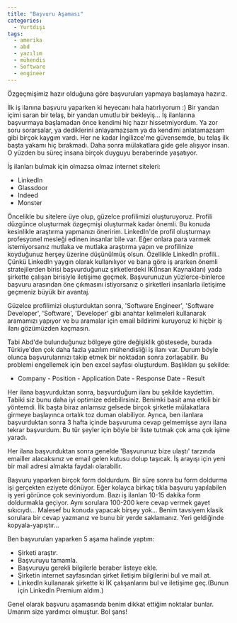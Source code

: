 ```yaml
---
title: "Başvuru Aşaması"
categories:
  - Yurtdışı
tags:
  - amerika
  - abd
  - yazılım
  - mühendis
  - Software
  - engineer
---
```



Özgeçmişimiz hazır olduğuna göre başvuruları yapmaya başlamaya hazırız.

 İlk iş ilanına başvuru yaparken ki heyecanı hala hatırlıyorum :) Bir yandan içimi saran bir telaş, bir yandan umutlu bir bekleyiş... İş ilanlarına başvurmaya başlamadan önce kendimi hiç hazır hissetmiyordum. Ya zor soru sorarsalar, ya dediklerini anlayamazsam ya da kendimi anlatamazsam gibi birçok kaygım vardı. Her ne kadar İngilizce'me güvensemde, bu telaş ilk başta yakamı hiç bırakmadı. Daha sonra mülakatlara gide gele alışıyor insan. O yüzden bu süreç insana birçok duyguyu beraberinde yaşatıyor.

 İş ilanları bulmak için olmazsa olmaz internet siteleri:
 * LinkedIn
 * Glassdoor
 * Indeed
 * Monster

 Öncelikle bu sitelere üye olup, güzelce profilimizi oluşturuyoruz. Profili düzgünce oluşturmak özgeçmişi oluşturmak kadar önemli. Bu konuda kesinlikle araştırma yapmanızı öneririm. LinkedIn'de profil oluşturmayı profesyonel mesleği edinen insanlar bile var. Eğer onlara para varmek istemiyorsanız mutlaka ve mutlaka araştırma yapın ve profilinize koyduğunuz herşey üzerine düşünülmüş olsun. Özellikle LinkedIn profili.. Çünkü LinkedIn yaygın olarak kullanılıyor ve bana göre iş ararken önemli stratejilerden birisi başvurduğunuz şirketlerdeki İK(İnsan Kaynakları) yada şirkette çalışan birisiyle iletişime geçmek. Başvurunuzun yüzlerce-binlerce başvuru arasından öne çıkmasını istiyorsanız o şirketleri insanlarla iletişime geçmeniz büyük bir avantaj.

 Güzelce profilimizi oluşturduktan sonra, 'Software Engineer', 'Software Developer', 'Software', 'Developer' gibi anahtar kelimeleri kullanarak aramamızı yapıyor ve bu aramalar için email bildirimi kuruyoruz ki hiçbir iş ilanı gözümüzden kaçmasın.

 Tabi Abd'de bulunduğunuz bölgeye göre değişiklik göstesede, burada Türkiye'den çok daha fazla yazılım mühendisliği iş ilanı var. Durum böyle olunca başvurularınızı takip etmek bir noktadan sonra zorlaşabilir. Bu problemi engellemek için ben excel sayfası oluşturdum. Başlıkları şu şekilde:

 * Company - Position - Application Date - Response Date - Result

 Her ilana başvurduktan sonra, başvurduğum ilanı bu şekilde kaydettim. Tabiki siz bunu daha iyi optimize edebilirsiniz. Benimki basit ama etkili bir yöntemdi. İlk başta biraz anlamsız gelsede birçok şirketle mülakatlara girmeye başlayınca ortalık toz duman olabiliyor. Ayrıca, ben ilanlara başvurduktan sonra 3 hafta içinde başvuruma cevap gelmemişse aynı ilana tekrar başvurdum. Bu tür şeyler için böyle bir liste tutmak çok ama çok işime yaradı.

 Her ilana başvurduktan sonra genelde 'Başvurunuz bize ulaştı' tarzında emailler alacaksınız ve email gelen kutusu dolup taşıcak. İş arayışı için yeni bir mail adresi almakta faydalı olarabilir.

 Başvuru yaparken birçok form doldurdum. Bir süre sonra bu form doldurma işi gerçekten eziyete dönüyor. Eğer kolayca birkaç tıkla başvuru yapılabilen iş yeri görünce çok seviniyordum. Bazı iş ilanları 10-15 dakika form doldurmakla geçiyor. Aynı sorulara 100-200 kere cevap vermek gayet sıkıcıydı... Malesef bu konuda yapacak birşey yok...
Benim tavsiyem klasik sorulara bir cevap yazmanız ve bunu bir yerde saklamanız. Yeri geldiğinde kopyala-yapıştır...

Ben başvuruları yaparken 5 aşama halinde yaptım:

* Şirketi araştır.
* Başvuruyu tamamla.
* Başvuruyu gerekli bilgilerle beraber listeye ekle.
* Şirketin internet sayfasından şirket iletişim bilgilerini bul ve mail at.
* LinkedIn kullanarak şirkette ki İK çalışanlarını bul ve iletişime geç.(Bunun için LinkedIn Premium aldım.)

Genel olarak başvuru aşamasında benim dikkat ettiğim noktalar bunlar. Umarım size yardımcı olmuştur. Bol şans!
